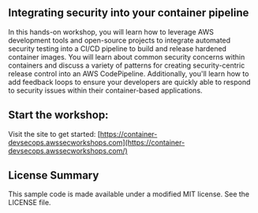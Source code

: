 ## Integrating security into your container pipeline

In this hands-on workshop, you will learn how to leverage AWS development tools and open-source projects to integrate automated security testing into a CI/CD pipeline to build and release hardened container images.  You will learn about common security concerns within containers and discuss a variety of patterns for creating security-centric release control into an AWS CodePipeline.  Additionally, you'll learn how to add feedback loops to ensure your developers are quickly able to respond to security issues within their container-based applications.

## Start the workshop:

Visit the site to get started: [https://container-devsecops.awssecworkshops.com](https://container-devsecops.awssecworkshops.com/)

## License Summary

This sample code is made available under a modified MIT license. See the LICENSE file.